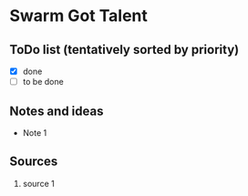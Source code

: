 # Swarm Got Talent

## ToDo list (tentatively sorted by priority)
- [x] done
- [ ] to be done

## Notes and ideas
- Note 1

## Sources
1. source 1
